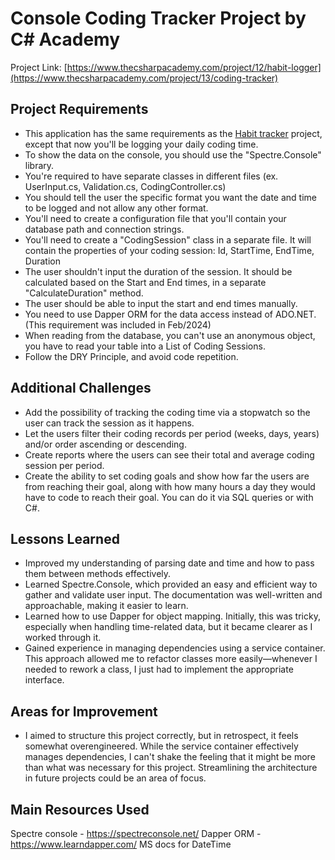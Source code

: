 # Console Coding Tracker Project by C# Academy

Project Link: [https://www.thecsharpacademy.com/project/12/habit-logger](https://www.thecsharpacademy.com/project/13/coding-tracker)


## Project Requirements
* This application has the same requirements as the [Habit tracker](https://github.com/BrozDa/CodeReviews.Console.HabitTracker/tree/master) project, except that now you'll be logging your daily coding time.
* To show the data on the console, you should use the "Spectre.Console" library.
* You're required to have separate classes in different files (ex. UserInput.cs, Validation.cs, CodingController.cs)
* You should tell the user the specific format you want the date and time to be logged and not allow any other format.
* You'll need to create a configuration file that you'll contain your database path and connection strings.
* You'll need to create a "CodingSession" class in a separate file. It will contain the properties of your coding session: Id, StartTime, EndTime, Duration
* The user shouldn't input the duration of the session. It should be calculated based on the Start and End times, in a separate "CalculateDuration" method.
* The user should be able to input the start and end times manually.
* You need to use Dapper ORM for the data access instead of ADO.NET. (This requirement was included in Feb/2024)
* When reading from the database, you can't use an anonymous object, you have to read your table into a List of Coding Sessions.
* Follow the DRY Principle, and avoid code repetition.

## Additional Challenges
* Add the possibility of tracking the coding time via a stopwatch so the user can track the session as it happens.
* Let the users filter their coding records per period (weeks, days, years) and/or order ascending or descending.
* Create reports where the users can see their total and average coding session per period.
* Create the ability to set coding goals and show how far the users are from reaching their goal, along with how many hours a day they would have to code to reach their goal. You can do it via SQL queries or with C#.
  
## Lessons Learned
* Improved my understanding of parsing date and time and how to pass them between methods effectively.
* Learned Spectre.Console, which provided an easy and efficient way to gather and validate user input. The documentation was well-written and approachable, making it easier to learn.
* Learned how to use Dapper for object mapping. Initially, this was tricky, especially when handling time-related data, but it became clearer as I worked through it.
* Gained experience in managing dependencies using a service container. This approach allowed me to refactor classes more easily—whenever I needed to rework a class, I just had to implement the appropriate interface.

## Areas for Improvement
* I aimed to structure this project correctly, but in retrospect, it feels somewhat overengineered. While the service container effectively manages dependencies, I can't shake the feeling that it might be more than what was necessary for this project. Streamlining the architecture in future projects could be an area of focus.

## Main Resources Used
Spectre console - https://spectreconsole.net/
Dapper ORM - https://www.learndapper.com/
MS docs for DateTime

